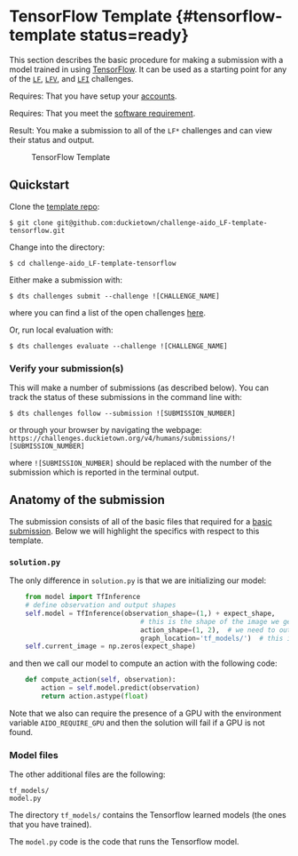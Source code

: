 # TensorFlow Template  {#tensorflow-template status=ready}

This section describes the basic procedure for making a submission with a model trained in using [TensorFlow](https://www.tensorflow.org/). 
It can be used as a starting point for any of the [`LF`](#challenge-LF), [`LFV`](#challenge-LFV), and [`LFI`](#challenge-LFI) 
challenges.

<div class='requirements' markdown='1'>

Requires: That you have setup your [accounts](#cm-accounts).

Requires: That you meet the [software requirement](#cm-sw).

Result: You make a submission to all of the `LF*` challenges and can 
view their status and output.

</div>

<figure id="aido-webinar-tensorflow">
    <figcaption>TensorFlow Template</figcaption>
    <dtvideo src="vimeo:481632757"/>
</figure>

## Quickstart

Clone the [template repo](https://github.com/duckietown/challenge-aido_LF-template-tensorflow):

    $ git clone git@github.com:duckietown/challenge-aido_LF-template-tensorflow.git


Change into the directory:

    $ cd challenge-aido_LF-template-tensorflow
    

Either make a submission with:

    $ dts challenges submit --challenge ![CHALLENGE_NAME]
    
where you can find a list of the open challenges [here](https://challenges.duckietown.org/v4/humans/challenges).


Or, run local evaluation with:

    $ dts challenges evaluate --challenge ![CHALLENGE_NAME]

### Verify your submission(s)

This will make a number of submissions (as described below). You can track the status of these submissions in the command line with:

    $ dts challenges follow --submission ![SUBMISSION_NUMBER]

or through your browser by navigating the webpage: `https://challenges.duckietown.org/v4/humans/submissions/![SUBMISSION_NUMBER]`

where `![SUBMISSION_NUMBER]` should be replaced with the number of the submission which is reported in the terminal output. 

## Anatomy of the submission


The submission consists of all of the basic files that required for a [basic submission](#minimal-template). Below we will highlight the specifics with respect to this template. 


### `solution.py`

The only difference in `solution.py` is that we are initializing our model:

```python
    from model import TfInference
    # define observation and output shapes
    self.model = TfInference(observation_shape=(1,) + expect_shape,
                                 # this is the shape of the image we get.
                                 action_shape=(1, 2),  # we need to output v, omega.
                                 graph_location='tf_models/')  # this is the folder where our models are stored.
    self.current_image = np.zeros(expect_shape)
```

and then we call our model to compute an action with the following code:

```python
    def compute_action(self, observation):
        action = self.model.predict(observation)
        return action.astype(float)
```

Note that we also can require the presence of a GPU with the environment variable `AIDO_REQUIRE_GPU` and then the solution will fail if a GPU is not found. 

### Model files

The other additional files are the following:

    tf_models/
    model.py
    
The directory `tf_models/` contains the Tensorflow learned models (the ones that you have trained).

The `model.py` code is the code that runs the Tensorflow model.

